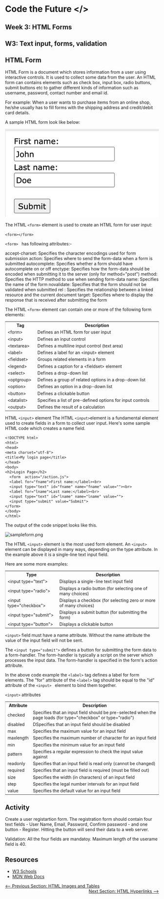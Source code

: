 # Code the Future </>

## Week 3: HTML Forms

## W3: Text input, forms, validation

## HTML Form

HTML Form is a document which stores information from a user using interactive controls. It is used to collect some data from the user.
An HTML form can contains elements such as check box, input box, radio buttons, submit buttons etc to gather different kinds of information such as username, password, contact number and email id.


For example: When a user wants to purchase items from an online shop, he/she usually has to fill forms with the shipping address and credit/debit card details.

A sample HTML form look like below:

![form.png](../images/form.png)




The HTML ```<form>``` element is used to create an HTML form for user input:

```<form></form>```

 ```<form> ``` has following attributes:-

accept-charset:	Specifies the character encodings used for form submission
action:	        Specifies where to send the form-data when a form is submitted
autocomplete:	Specifies whether a form should have autocomplete on or off
enctype:        Specifies how the form-data should be encoded when submitting it to the server (only for method="post")
method:	        Specifies the HTTP method to use when sending form-data
name:	        Specifies the name of the form
novalidate:	    Specifies that the form should not be validated when submitted
rel	:            Specifies the relationship between a linked resource and the current document
target:	        Specifies where to display the response that is received after submitting the form


The HTML ```<form>``` element can contain one or more of the following form elements:

<table style="border-collapse: collapse;
    border-spacing: 0;
    width: 100%;
    display: table;
    border: 1px solid #ccc;">
<tbody><tr>
<th>Tag</th>
<th>Description</th>
</tr>
<tr>
<td>&lt;form&gt;</a></td>
<td> Defines an HTML form for user input</td>
</tr>
<tr>
<td>&lt;input&gt;</a></td>
<td>Defines an input control</td>
</tr>
<tr>
<td>&lt;textarea&gt;</a></td>
<td>Defines a multiline input control (text area)</td>
</tr>
<tr>
<td>&lt;label&gt;</a></td>
<td>Defines a label for an &lt;input&gt; element</td>
</tr>
<tr>
<td>&lt;fieldset&gt;</a></td>
<td>Groups related elements in a form</td>
</tr>
<tr>
<td>&lt;legend&gt;</a></td>
<td>Defines a caption for a &lt;fieldset&gt; element</td>
</tr>
<tr>
<td>&lt;select&gt;</a></td>
<td>Defines a drop-down list</td>
</tr>
<tr>
<td>&lt;optgroup&gt;</a></td>
<td>Defines a group of related options in a drop-down list</td>
</tr>
<tr>
<td>&lt;option&gt;</a></td>
<td>Defines an option in a drop-down list</td>
</tr>
<tr>
<td>&lt;button&gt;</a></td>
<td>Defines a clickable button</td>
</tr>
<tr>
<td>&lt;datalist&gt;</a></td>
<td>Specifies a list of pre-defined options for input controls</td>
</tr>
<tr>
<td>&lt;output&gt;</a></td>
<td>Defines the result of a calculation</td>
</tr>
</tbody></table>

HTML ```<input>``` element
The HTML ```<input>```element is a fundamental element used to create fields in a form to collect user input. Here's some sample HTML code which creates a name field.

```
<!DOCTYPE html>
<html>
<head>
<meta charset="utf-8">
<title>My login page</title>
</head>
<body>  
<h2>Login Page</h2>
  <form  action="/action.js">
  <label for="fname">First name:</label><br>
  <input type="text" id="fname" name="fname" value=""><br>
  <label for="lname">Last name:</label><br>
  <input type="text" id="lname" name="lname" value="">
  <input type="submit" value="Submit">
</form> 
</body>  
</html>

```
 
 The output of the code snippet looks like this.

 ![sampleform.png](../images/sampleform.png)

  
 

 The HTML ```<input>``` element is the most used form element. An ```<input>``` element can be displayed in many ways, depending on the type attribute.
 In the example above it is a single-line text input field. 

 Here are some more examples: 

<table style="border-collapse: collapse;
    border-spacing: 0;
    width: 100%;
    display: table;
    border: 1px solid #ccc;">
 <tbody><tr>
  <th>Type</th>
  <th>Description</th>
 </tr>
 <tr>
  <td>&lt;input type="text"&gt;</td>
  <td>Displays a single-line text input field</td>
 </tr>
 <tr>
  <td>&lt;input type="radio"&gt;</td>
  <td>Displays a radio button (for selecting one of many choices)</td>
 </tr>
 <tr>
  <td>&lt;input type="checkbox"&gt;</td>
  <td>Displays a checkbox (for selecting zero or more of many choices)</td>
 </tr>
 <tr>
  <td>&lt;input type="submit"&gt;</td>
  <td>Displays a submit button (for submitting the form)</td>
 </tr>
 <tr>
  <td>&lt;input type="button"&gt;</td>
  <td>Displays a clickable button</td>
 </tr>
 </tbody>
 </table>


  ```<input>``` field must have a name attribute. Without the name attribute the value of the input field will not be sent.

  The ```<input type="submit">``` defines a button for submitting the form data to a form-handler. 
  The form-handler is typically a script on the server which processes the input data.
  The form-handler is specified in the form's action attribute.

  In the above code example the ```<label>``` tag defines a label for form elements. The "for" attribute of the ```<label>``` tag should be equal to the "id" attribute of the ```<input> ``` element to bind them together.

  ```<input>``` attributes


  <table style="border-collapse: collapse;
    border-spacing: 0;
    width: 100%;
    display: table;
    border: 1px solid #ccc;">
 <tbody><tr>
  <th>Attribute</th>
  <th>Description</th>
 </tr>
 <tr>
  <td>checked</td>
  <td>Specifies that an input field should be pre-selected when the page loads (for type="checkbox" or type="radio")</td>
 </tr>
 <tr>
  <td>disabled</td>
  <td>DSpecifies that an input field should be disabled</td>
 </tr>
 <tr>
  <td>max</td>
  <td>Specifies the maximum value for an input field</td>
 </tr>
 <tr>
  <td>maxlength</td>
  <td>Specifies the maximum number of character for an input field</td>
 </tr>
 <tr>
  <td>min</td>
  <td>Specifies the minimum value for an input field</td>
 </tr>
  <tr>
  <td>pattern</td>
  <td>Specifies a regular expression to check the input value against</td>
 </tr>
 <tr>
  <td>readonly</td>
  <td>Specifies that an input field is read only (cannot be changed)</td>
 </tr>
  <tr>
  <td>required</td>
  <td>Specifies that an input field is required (must be filled out)</td>
 </tr>
  <tr>
  <td>size</td>
  <td>Specifies the width (in characters) of an input field</td>
 </tr>
 <tr>
  <td>step</td>
  <td>Specifies the legal number intervals for an input field</td>
 </tr>
 <tr>
  <td>value</td>
  <td>Specifies the default value for an input field</td>
 </tr>
 </tbody>
 </table>

## Activity

Create a user registartion form. The registration form should contain four text fields - User Name, Email, Password, Confirm password - and one button - Register. Hitting the button will send their data to a web server. 

Validation:
  All the four fields are mandatoy. Maximum length of the userame field is 40. 

## Resources
* [W3 Schools](https://www.w3schools.com/html/html_forms.asp)
* [MDN Web Docs](https://developer.mozilla.org/en-US/docs/Web/HTML/Element/form)


<div style="width: 100%">
<a href='html_images_tables.md'><-- Previous Section: HTML Images and Tables</a>
<div align="right"><a href='html_hyperlinks.md'>Next Section: HTML Hyperlinks --></a></div>
</div>